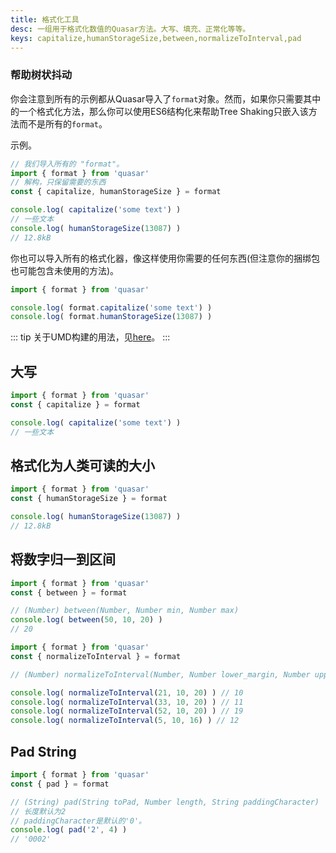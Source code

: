 ```yaml
---
title: 格式化工具
desc: 一组用于格式化数值的Quasar方法。大写、填充、正常化等等。
keys: capitalize,humanStorageSize,between,normalizeToInterval,pad
---
```


### 帮助树状抖动
你会注意到所有的示例都从Quasar导入了`format`对象。然而，如果你只需要其中的一个格式化方法，那么你可以使用ES6结构化来帮助Tree Shaking只嵌入该方法而不是所有的`format`。

示例。
```js
// 我们导入所有的 "format"。
import { format } from 'quasar'
// 解构，只保留需要的东西
const { capitalize, humanStorageSize } = format

console.log( capitalize('some text') )
// 一些文本
console.log( humanStorageSize(13087) )
// 12.8kB
```

你也可以导入所有的格式化器，像这样使用你需要的任何东西(但注意你的捆绑包也可能包含未使用的方法)。
```js
import { format } from 'quasar'

console.log( format.capitalize('some text') )
console.log( format.humanStorageSize(13087) )
```

::: tip
关于UMD构建的用法，见[here](/start/umd#quasar-global-object)。
:::

## 大写
```js
import { format } from 'quasar'
const { capitalize } = format

console.log( capitalize('some text') )
// 一些文本
```

## 格式化为人类可读的大小
```js
import { format } from 'quasar'
const { humanStorageSize } = format

console.log( humanStorageSize(13087) )
// 12.8kB
```

## 将数字归一到区间

```js
import { format } from 'quasar'
const { between } = format

// (Number) between(Number, Number min, Number max)
console.log( between(50, 10, 20) )
// 20
```

```js
import { format } from 'quasar'
const { normalizeToInterval } = format

// (Number) normalizeToInterval(Number, Number lower_margin, Number upper_margin)

console.log( normalizeToInterval(21, 10, 20) ) // 10
console.log( normalizeToInterval(33, 10, 20) ) // 11
console.log( normalizeToInterval(52, 10, 20) ) // 19
console.log( normalizeToInterval(5, 10, 16) ) // 12
```

## Pad String
```js
import { format } from 'quasar'
const { pad } = format

// (String) pad(String toPad, Number length, String paddingCharacter)
// 长度默认为2
// paddingCharacter是默认的'0'。
console.log( pad('2', 4) )
// '0002'
```
